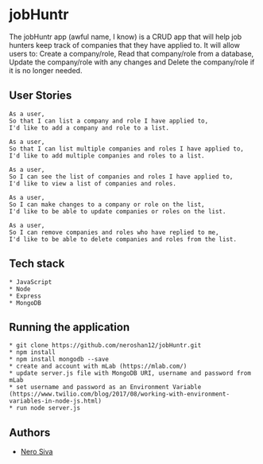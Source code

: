 # jobHuntr

The jobHuntr app (awful name, I know) is a CRUD app that will help job hunters keep track of companies that they have applied to. It will allow users to: Create a company/role, Read that company/role from a database, Update the company/role with any changes and Delete the company/role if it is no longer needed.

## User Stories

```
As a user,
So that I can list a company and role I have applied to,
I'd like to add a company and role to a list.
```

```
As a user,
So that I can list multiple companies and roles I have applied to,
I'd like to add multiple companies and roles to a list.
```

```
As a user,
So I can see the list of companies and roles I have applied to,
I'd like to view a list of companies and roles.
```

```
As a user,
So I can make changes to a company or role on the list,
I'd like to be able to update companies or roles on the list.
```

```
As a user,
So I can remove companies and roles who have replied to me,
I'd like to be able to delete companies and roles from the list.
```

## Tech stack

```
* JavaScript
* Node
* Express
* MongoDB
```

## Running the application

```
* git clone https://github.com/neroshan12/jobHuntr.git
* npm install
* npm install mongodb --save
* create and account with mLab (https://mlab.com/)
* update server.js file with MongoDB URI, username and password from mLab
* set username and password as an Environment Variable (https://www.twilio.com/blog/2017/08/working-with-environment-variables-in-node-js.html)
* run node server.js
```

## Authors

* [Nero Siva](https://github.com/neroshan12)

